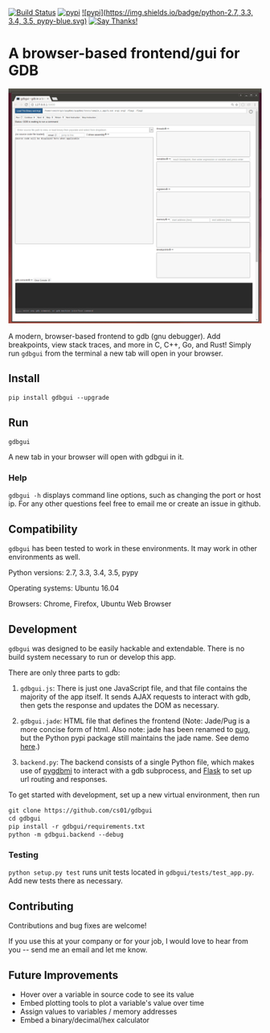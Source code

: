 [![Build Status](https://travis-ci.org/cs01/gdbgui.svg?branch=master)](https://travis-ci.org/cs01/gdbgui)
[![pypi](https://img.shields.io/badge/pypi-v0.7.2.2-blue.svg)](https://pypi.python.org/pypi/gdbgui/0.7.2.1)
[![pypi](https://img.shields.io/badge/python-2.7, 3.3, 3.4, 3.5, pypy-blue.svg)]()
[![Say Thanks!](https://img.shields.io/badge/SayThanks.io-☼-blue.svg)](https://saythanks.io/to/grassfedcode)

# A browser-based frontend/gui for GDB
![gdbgui](screencast.gif)

A modern, browser-based frontend to gdb (gnu debugger). Add breakpoints, view stack traces, and more in C, C++, Go, and Rust! Simply run `gdbgui` from the terminal a new tab will open in your browser.

## Install

    pip install gdbgui --upgrade

## Run

    gdbgui

A new tab in your browser will open with gdbgui in it.



### Help

`gdbgui -h` displays command line options, such as changing the port or host ip. For any other questions feel free to email me or create an issue in github.

## Compatibility

`gdbgui` has been tested to work in these environments. It may work in other environments as well.

Python versions: 2.7, 3.3, 3.4, 3.5, pypy

Operating systems: Ubuntu 16.04

Browsers: Chrome, Firefox, Ubuntu Web Browser

## Development

`gdbgui` was designed to be easily hackable and extendable. There is no build system necessary to run or develop this app.

There are only three parts to gdb:

1. `gdbgui.js`: There is just one JavaScript file, and that file contains the majority of the app itself. It sends AJAX requests to interact with gdb, then gets the response and updates the DOM as necessary.

1. `gdbgui.jade`: HTML file that defines the frontend (Note: Jade/Pug is a more concise form of html. Also note: jade has been renamed to [pug](https://github.com/pugjs/pug), but the Python pypi package still maintains the jade name. See demo [here](http://html2jade.org/).)

1. `backend.py`: The backend consists of a single Python file, which makes use of [pygdbmi](https://github.com/cs01/pygdbmi) to interact with a gdb subprocess, and [Flask](http://flask.pocoo.org/) to set up url routing and responses.

To get started with development, set up a new virtual environment, then run

    git clone https://github.com/cs01/gdbgui
    cd gdbgui
    pip install -r gdbgui/requirements.txt
    python -m gdbgui.backend --debug

### Testing
`python setup.py test` runs unit tests located in `gdbgui/tests/test_app.py`. Add new tests there as necessary.

## Contributing

Contributions and bug fixes are welcome!

If you use this at your company or for your job, I would love to hear from you -- send me an email and let me know.


## Future Improvements

* Hover over a variable in source code to see its value
* Embed plotting tools to plot a variable's value over time
* Assign values to variables / memory addresses
* Embed a binary/decimal/hex calculator
